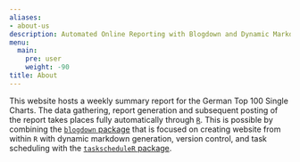 ```yaml
---
aliases:
- about-us
description: Automated Online Reporting with Blogdown and Dynamic Markdown Generation
menu:
  main:
    pre: user
    weight: -90
title: About
---
```



This website hosts a weekly summary report for the German Top 100 Single Charts. The data gathering, report generation and subsequent posting of the report takes places fully automatically through [`R`](https://cran.r-project.org/). This is possible by combining the [`blogdown` package](https://bookdown.org/yihui/blogdown/) that is focused on creating website from within `R` with dynamic markdown generation, version control, and task scheduling with the [`taskscheduleR` package](https://cran.r-project.org/web/packages/taskscheduleR/vignettes/taskscheduleR.html).